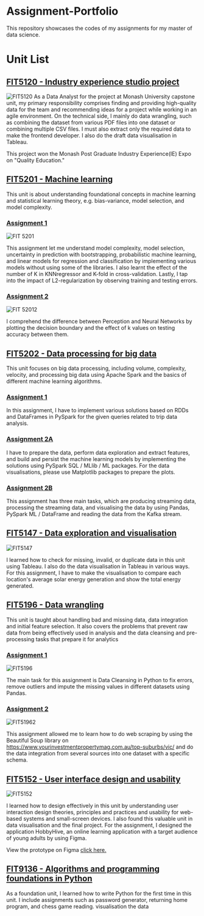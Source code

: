 # Assignment-Portfolio
This repository showcases the codes of my assignments for my master of data science.
 
# Unit List
## [FIT5120 - Industry experience studio project](https://github.com/p-amarade/Assignment-Portfolio/tree/main/FIT5120%20-%20Industry%20experience%20studio%20project)
![FIT5120](https://github.com/p-amarade/Assignment-Portfolio/assets/146332354/4b413d54-9259-4287-bdcf-39a952af484d)
As a Data Analyst for the project at Monash University capstone unit, my primary responsibility comprises finding and providing high-quality data for the team and recommending ideas for a project while working in an agile environment. On the technical side, I mainly do data wrangling, such as combining the dataset from various PDF files into one dataset or combining multiple CSV files. I must also extract only the required data to make the frontend developer. I also do the draft data visualisation in Tableau.

This project won the Monash Post Graduate Industry Experience(IE) Expo on "Quality Education."

## [FIT5201 - Machine learning](https://github.com/p-amarade/Assignment-Portfolio/tree/main/FIT5201%20-%20Machine%20learning)
This unit is about understanding foundational concepts in machine learning and statistical learning theory, e.g. bias-variance, model selection, and model complexity.
### [Assignment 1](https://github.com/p-amarade/Assignment-Portfolio/tree/main/FIT5201%20-%20Machine%20learning/A1)

![FIT 5201](https://github.com/p-amarade/Assignment-Portfolio/assets/146332354/fab2cabf-b5c1-4e44-b0a6-71ab41bfe95d)

This assignment let me understand model complexity, model selection, uncertainty in prediction with bootstrapping, probabilistic machine learning, and linear models for regression and classification by implementing various models without using some of the libraries. I also learnt the effect of the number of K in KNNregressor and K-fold in cross-validation. Lastly, I tap into the impact of L2-regularization by observing training and testing errors.
### [Assignment 2](https://github.com/p-amarade/Assignment-Portfolio/tree/main/FIT5201%20-%20Machine%20learning/A2)
![FIT 52012](https://github.com/p-amarade/Assignment-Portfolio/assets/146332354/c224c9c3-8572-4f4d-ab26-3dafe1e9c201)

I comprehend the difference between Perception and Neural Networks by plotting the decision boundary and the effect of k values on testing accuracy between them.

## [FIT5202 - Data processing for big data](https://github.com/p-amarade/Assignment-Portfolio/tree/main/FIT5202%20-%20Data%20processing%20for%20big%20data)
This unit focuses on big data processing, including volume, complexity, velocity,  and processing big data using Apache Spark and the basics of different machine learning algorithms. 
### [Assignment 1](https://github.com/p-amarade/Assignment-Portfolio/tree/main/FIT5202%20-%20Data%20processing%20for%20big%20data/A1)
In this assignment, I have to implement various solutions based on RDDs and DataFrames in PySpark for the given queries related to trip data analysis.
### [Assignment 2A](https://github.com/p-amarade/Assignment-Portfolio/tree/main/FIT5202%20-%20Data%20processing%20for%20big%20data/A2)
I have to prepare the data, perform data exploration and extract features, and build and persist the machine learning models by implementing the solutions using PySpark SQL / MLlib / ML packages. For the data visualisations, please use Matplotlib packages to prepare the plots.
### [Assignment 2B](https://github.com/p-amarade/Assignment-Portfolio/tree/main/FIT5202%20-%20Data%20processing%20for%20big%20data/A2)
This assignment has three main tasks, which are producing streaming data, processing the streaming data, and visualising the data by using Pandas, PySpark ML / DataFrame and reading
the data from the Kafka stream.

## [FIT5147 - Data exploration and visualisation](https://github.com/p-amarade/Assignment-Portfolio/tree/main/FIT5147%20-%20Data%20exploration%20and%20visualisation/A1)
![FIT5147](https://github.com/p-amarade/Assignment-Portfolio/assets/146332354/62cf298e-a765-4496-a7ae-8baa1024b268)

I learned how to check for missing, invalid, or duplicate data in this unit using Tableau. I also do the data visualisation in Tableau in various ways. For this assignment, I have to make the visualisation to compare each location's average solar energy generation and show the total energy generated. 

## [FIT5196 - Data wrangling](https://github.com/p-amarade/Assignment-Portfolio/tree/main/FIT5196%20-%20Data%20wrangling)
This unit is taught about handling bad and missing data, data integration and initial feature selection. It also covers the problems that prevent raw data from being effectively used in analysis and the data cleansing and pre-processing tasks that prepare it for analytics
### [Assignment 1](https://github.com/p-amarade/Assignment-Portfolio/tree/main/FIT5196%20-%20Data%20wrangling/A1)
![FIT5196](https://github.com/p-amarade/Assignment-Portfolio/assets/146332354/5b69aee6-ab23-4348-a958-22ed3f8bc083)

The main task for this assignment is Data Cleansing in Python to fix errors, remove outliers and impute the missing values in different datasets using Pandas.
### [Assignment 2](https://github.com/p-amarade/Assignment-Portfolio/tree/main/FIT5196%20-%20Data%20wrangling/A2)
![FIT51962](https://github.com/p-amarade/Assignment-Portfolio/assets/146332354/074184b4-b2ee-44d1-8916-c5b9671e4879)


This assignment allowed me to learn how to do web scraping by using the Beautiful Soup library on https://www.yourinvestmentpropertymag.com.au/top-suburbs/vic/ and do the data integration from several sources into one dataset with a specific schema.

## [FIT5152 - User interface design and usability](https://github.com/p-amarade/Assignment-Portfolio/tree/main/FIT5152%20-%20User%20interface%20design%20and%20usability)
![FIT5152](https://github.com/p-amarade/Assignment-Portfolio/assets/146332354/fbe6c129-1661-449f-b475-687f53681538)


I learned how to design effectively in this unit by understanding user interaction design theories, principles and practices and usability for web-based systems and small-screen devices. I also found this valuable unit in data visualisation and the final project.
For the assignment, I designed the application HobbyHive, an online learning application with a target audience of young adults by using Figma.

View the prototype on Figma [click here.](https://www.figma.com/proto/3FmCqThSM9kV61eNzljNrK/Tute03-C-(Copy)?type=design&node-id=73-553&t=aPSZLRYIX1Nyxw9T-1&scaling=scale-down&page-id=73%3A364&starting-point-node-id=629%3A907&mode=design)


## [FIT9136 - Algorithms and programming foundations in Python](https://github.com/p-amarade/Assignment-Portfolio/tree/main/FIT9136%20-%20Algorithms%20and%20programming%20foundations%20in%20Python)
As a foundation unit, I learned how to write Python for the first time in this unit. I include assignments such as password generator, returning home program, and chess game reading. visualisation the data


